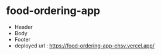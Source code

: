 # food-ordering-app
- Header
- Body
- Footer
- deployed url : https://food-ordering-app-ehsv.vercel.app/